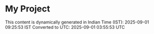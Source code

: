 # My Project

This content is dynamically generated in Indian Time (IST): 2025-09-01 09:25:53 IST
Converted to UTC: 2025-09-01 03:55:53 UTC
